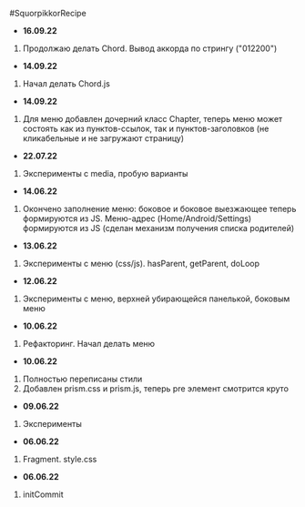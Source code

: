 #SquorpikkorRecipe

* <b>16.09.22</b>
1. Продолжаю делать Chord. Вывод аккорда по  стрингу ("012200")
* <b>14.09.22</b>
1. Начал делать Chord.js
* <b>14.09.22</b>
1. Для меню добавлен дочерний класс Chapter, теперь меню может состоять как из пунктов-ссылок, так и пунктов-заголовков (не кликабельные и не загружают страницу)
* <b>22.07.22</b>
1. Эксперименты с media, пробую варианты
* <b>14.06.22</b>
1. Окончено заполнение меню: боковое и боковое выезжающее теперь формируются из JS. Меню-адрес (Home/Android/Settings) формируются из JS (сделан механизм получения списка родителей) 
* <b>13.06.22</b>
1. Эксперименты с меню (css/js). hasParent, getParent, doLoop
* <b>12.06.22</b>
1. Эксперименты с меню, верхней убирающейся панелькой, боковым меню
* <b>10.06.22</b>
1. Рефакторинг. Начал делать меню  
* <b>10.06.22</b>
1. Полностью переписаны стили
2. Добавлен prism.css и prism.js, теперь pre элемент смотрится круто
* <b>09.06.22</b>
1. Эксперименты
* <b>06.06.22</b>
1. Fragment. style.css
* <b>06.06.22</b>
1. initCommit








